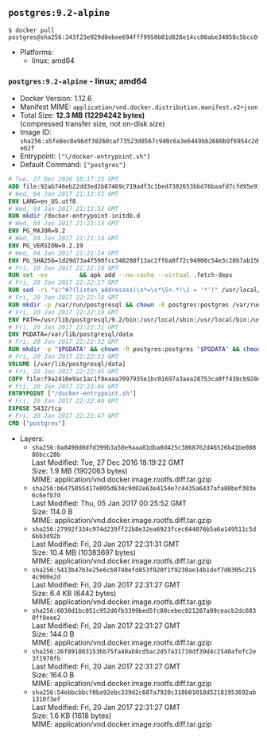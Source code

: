 ## `postgres:9.2-alpine`

```console
$ docker pull postgres@sha256:343f23e929d8ebee694fff9950b01d828e14cc00abe34058c5bcc0ff4e18af1b
```

-	Platforms:
	-	linux; amd64

### `postgres:9.2-alpine` - linux; amd64

-	Docker Version: 1.12.6
-	Manifest MIME: `application/vnd.docker.distribution.manifest.v2+json`
-	Total Size: **12.3 MB (12294242 bytes)**  
	(compressed transfer size, not on-disk size)
-	Image ID: `sha256:a5fe8ec8e96df38260caf73523d8567c9d0c6a3e6449bb2680b9f6954c2de62f`
-	Entrypoint: `["\/docker-entrypoint.sh"]`
-	Default Command: `["postgres"]`

```dockerfile
# Tue, 27 Dec 2016 18:17:25 GMT
ADD file:92ab746eb22dd3ed2b87469c719adf3c1bed7302653bbd76baafd7cfd95e911e in / 
# Wed, 04 Jan 2017 21:12:51 GMT
ENV LANG=en_US.utf8
# Wed, 04 Jan 2017 21:12:52 GMT
RUN mkdir /docker-entrypoint-initdb.d
# Wed, 04 Jan 2017 21:21:14 GMT
ENV PG_MAJOR=9.2
# Wed, 04 Jan 2017 21:21:14 GMT
ENV PG_VERSION=9.2.19
# Wed, 04 Jan 2017 21:21:14 GMT
ENV PG_SHA256=1d29d73a4f590fcc348280f13ac2ff6a0f72c94908c54e3c20b7ab1560e8dbad
# Fri, 20 Jan 2017 22:22:10 GMT
RUN set -ex 		&& apk add --no-cache --virtual .fetch-deps 		ca-certificates 		openssl 		tar 		&& wget -O postgresql.tar.bz2 "https://ftp.postgresql.org/pub/source/v$PG_VERSION/postgresql-$PG_VERSION.tar.bz2" 	&& echo "$PG_SHA256 *postgresql.tar.bz2" | sha256sum -c - 	&& mkdir -p /usr/src/postgresql 	&& tar 		--extract 		--file postgresql.tar.bz2 		--directory /usr/src/postgresql 		--strip-components 1 	&& rm postgresql.tar.bz2 		&& apk add --no-cache --virtual .build-deps 		bison 		flex 		gcc 		libc-dev 		libedit-dev 		libxml2-dev 		libxslt-dev 		make 		openssl-dev 		perl 		util-linux-dev 		zlib-dev 		&& cd /usr/src/postgresql 	&& awk '$1 == "#define" && $2 == "DEFAULT_PGSOCKET_DIR" && $3 == "\"/tmp\"" { $3 = "\"/var/run/postgresql\""; print; next } { print }' src/include/pg_config_manual.h > src/include/pg_config_manual.h.new 	&& grep '/var/run/postgresql' src/include/pg_config_manual.h.new 	&& mv src/include/pg_config_manual.h.new src/include/pg_config_manual.h 	&& ./configure 		--enable-integer-datetimes 		--enable-thread-safety 		--enable-tap-tests 		--disable-rpath 		--with-uuid=e2fs 		--with-gnu-ld 		--with-pgport=5432 		--with-system-tzdata=/usr/share/zoneinfo 		--prefix=/usr/local 				--with-openssl 		--with-libxml 		--with-libxslt 	&& make -j "$(getconf _NPROCESSORS_ONLN)" world 	&& make install-world 	&& make -C contrib install 		&& runDeps="$( 		scanelf --needed --nobanner --recursive /usr/local 			| awk '{ gsub(/,/, "\nso:", $2); print "so:" $2 }' 			| sort -u 			| xargs -r apk info --installed 			| sort -u 	)" 	&& apk add --no-cache --virtual .postgresql-rundeps 		$runDeps 		bash 		su-exec 		tzdata 	&& apk del .fetch-deps .build-deps 	&& cd / 	&& rm -rf 		/usr/src/postgresql 		/usr/local/include/* 		/usr/local/share/doc 		/usr/local/share/man 	&& find /usr/local -name '*.a' -delete
# Fri, 20 Jan 2017 22:22:17 GMT
RUN sed -ri "s!^#?(listen_addresses)\s*=\s*\S+.*!\1 = '*'!" /usr/local/share/postgresql/postgresql.conf.sample
# Fri, 20 Jan 2017 22:22:18 GMT
RUN mkdir -p /var/run/postgresql && chown -R postgres:postgres /var/run/postgresql && chmod g+s /var/run/postgresql
# Fri, 20 Jan 2017 22:22:19 GMT
ENV PATH=/usr/lib/postgresql/9.2/bin:/usr/local/sbin:/usr/local/bin:/usr/sbin:/usr/bin:/sbin:/bin
# Fri, 20 Jan 2017 22:22:31 GMT
ENV PGDATA=/var/lib/postgresql/data
# Fri, 20 Jan 2017 22:22:32 GMT
RUN mkdir -p "$PGDATA" && chown -R postgres:postgres "$PGDATA" && chmod 777 "$PGDATA" # this 777 will be replaced by 700 at runtime (allows semi-arbitrary "--user" values)
# Fri, 20 Jan 2017 22:22:33 GMT
VOLUME [/var/lib/postgresql/data]
# Fri, 20 Jan 2017 22:22:45 GMT
COPY file:f9a2410e9ac1ac1f8eaaa7097935e1bc01697a3aea28753ca0ff43bcb928e743 in / 
# Fri, 20 Jan 2017 22:22:46 GMT
ENTRYPOINT ["/docker-entrypoint.sh"]
# Fri, 20 Jan 2017 22:22:46 GMT
EXPOSE 5432/tcp
# Fri, 20 Jan 2017 22:22:47 GMT
CMD ["postgres"]
```

-	Layers:
	-	`sha256:0a8490d0dfd399b3a50e9aaa81dba0d425c3868762d46526b41be00886bcc28b`  
		Last Modified: Tue, 27 Dec 2016 18:19:22 GMT  
		Size: 1.9 MB (1902063 bytes)  
		MIME: application/vnd.docker.image.rootfs.diff.tar.gzip
	-	`sha256:b6475055d17e005d634c9d02e63e4154e7c4435a6437afa80bef303e6c6efb7d`  
		Last Modified: Thu, 05 Jan 2017 00:25:52 GMT  
		Size: 114.0 B  
		MIME: application/vnd.docker.image.rootfs.diff.tar.gzip
	-	`sha256:27992f334c974d239ff22b8e32ea6923fcec644076b5a6a149511c5d6bb3d92b`  
		Last Modified: Fri, 20 Jan 2017 22:31:31 GMT  
		Size: 10.4 MB (10383697 bytes)  
		MIME: application/vnd.docker.image.rootfs.diff.tar.gzip
	-	`sha256:5413b47b3e25e6cb8740efd853f920f1f9230ae14b1def7d0305c2154c900e2d`  
		Last Modified: Fri, 20 Jan 2017 22:31:27 GMT  
		Size: 6.4 KB (6442 bytes)  
		MIME: application/vnd.docker.image.rootfs.diff.tar.gzip
	-	`sha256:6030d1bc051c952d6fb3399bed5fc80cebec021287a99ceacb2dc6030ff8eee2`  
		Last Modified: Fri, 20 Jan 2017 22:31:27 GMT  
		Size: 144.0 B  
		MIME: application/vnd.docker.image.rootfs.diff.tar.gzip
	-	`sha256:26f891083153bb75fa40ab8cd5ac2d57a31719df39d4c2540afefc2e3f1970fb`  
		Last Modified: Fri, 20 Jan 2017 22:31:27 GMT  
		Size: 164.0 B  
		MIME: application/vnd.docker.image.rootfs.diff.tar.gzip
	-	`sha256:54ebbcbbcf0ba92ebc339d2c687a7920c318b01018d52181953692ab1310f3ef`  
		Last Modified: Fri, 20 Jan 2017 22:31:27 GMT  
		Size: 1.6 KB (1618 bytes)  
		MIME: application/vnd.docker.image.rootfs.diff.tar.gzip

